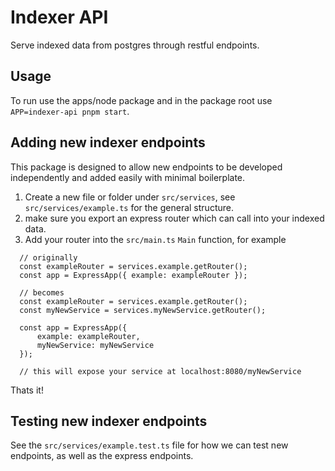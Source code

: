# Indexer API
Serve indexed data from postgres through restful endpoints.

## Usage
To run use the apps/node package and in the package root use `APP=indexer-api pnpm start`.

## Adding new indexer endpoints
This package is designed to allow new endpoints to be developed independently and added easily with minimal boilerplate.

1. Create a new file or folder under `src/services`, see `src/services/example.ts` for the general structure.
2. make sure you export an express router which can call into your indexed data.
3. Add your router into the `src/main.ts` `Main` function, for example
```
  // originally
  const exampleRouter = services.example.getRouter();
  const app = ExpressApp({ example: exampleRouter });

  // becomes
  const exampleRouter = services.example.getRouter();
  const myNewService = services.myNewService.getRouter();

  const app = ExpressApp({ 
      example: exampleRouter,
      myNewService: myNewService 
  });

  // this will expose your service at localhost:8080/myNewService

```

Thats it!

## Testing new indexer endpoints
See the `src/services/example.test.ts` file for how we can test new endpoints, as well as the express endpoints.

